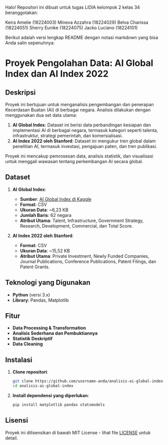 Halo! Repositori ini dibuat untuk tugas LiDIA kelompok 2 kelas 34 beranggotakan:

Keira Amelie 	  	(18224003)
Mineva Azzahra  	(18224029)
Belva Charissa  	(18224051)
Sherry Eunike 		(18224075)
Jacko Luciano 		(18224101)

Berikut adalah versi lengkap README dengan notasi markdown yang bisa Anda salin sepenuhnya:

# Proyek Pengolahan Data: AI Global Index dan AI Index 2022

## Deskripsi

Proyek ini bertujuan untuk menganalisis pengembangan dan penerapan Kecerdasan Buatan (AI) di berbagai negara. Analisis dilakukan dengan menggunakan dua set data utama:

1. **AI Global Index**: Dataset ini berisi data perbandingan kesiapan dan implementasi AI di berbagai negara, termasuk kategori seperti talenta, infrastruktur, strategi pemerintah, dan komersialisasi.
2. **AI Index 2022 oleh Stanford**: Dataset ini mengukur tren global dalam penelitian AI, termasuk investasi, pengajuan paten, dan tren publikasi.

Proyek ini mencakup pemrosesan data, analisis statistik, dan visualisasi untuk menggali wawasan tentang perkembangan AI secara global.

## Dataset

1. **AI Global Index**:
   - **Sumber**: [AI Global Index di Kaggle](https://www.kaggle.com/datasets/katerynameleshenko/ai-index)
   - **Format**: CSV
   - **Ukuran Data**: ~6,23 KB
   - **Jumlah Baris**: 62 negara
   - **Atribut Utama**: Talent, Infrastructure, Government Strategy, Research, Development, Commercial, dan Total Score.

2. **AI Index 2022 oleh Stanford**:
   - **Format**: CSV
   - **Ukuran Data**: ~15,52 KB
   - **Atribut Utama**: Private Investment, Newly Funded Companies, Journal Publications, Conference Publications, Patent Filings, dan Patent Grants.

## Teknologi yang Digunakan

- **Python** (versi 3.x)
- **Library**: Pandas, Matplotlib

## Fitur

- **Data Processing & Transformation**
- **Analisis Sederhana dan Pembuktiannya**
- **Statistik Deskriptif**
- **Data Cleaning**

## Instalasi

1. **Clone repositori**:
   ```bash
   git clone https://github.com/username-anda/analisis-ai-global-index.git
   cd analisis-ai-global-index
   ```

2. **Install dependensi yang diperlukan**:

   ```bash
   pip install matplotlib pandas statsmodels
   ```

## Lisensi

Proyek ini dilisensikan di bawah MIT License - lihat file [LICENSE](LICENSE) untuk detail.
